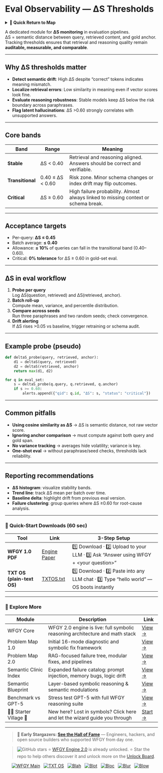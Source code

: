 # Eval Observability — ΔS Thresholds

<details>
  <summary><strong>🧭 Quick Return to Map</strong></summary>

<br>

  > You are in a sub-page of **Eval_Observability**.  
  > To reorient, go back here:  
  >
  > - [**Eval_Observability** — evaluation metrics and system observability](./README.md)  
  > - [**WFGY Global Fix Map** — main Emergency Room, 300+ structured fixes](../README.md)  
  > - [**WFGY Problem Map 1.0** — 16 reproducible failure modes](../../README.md)  
  >
  > Think of this page as a desk within a ward.  
  > If you need the full triage and all prescriptions, return to the Emergency Room lobby.
</details>


A dedicated module for **ΔS monitoring** in evaluation pipelines.  
ΔS = semantic distance between query, retrieved content, and gold anchor.  
Tracking thresholds ensures that retrieval and reasoning quality remain **auditable, measurable, and comparable**.

---

## Why ΔS thresholds matter

- **Detect semantic drift**: High ΔS despite “correct” tokens indicates meaning mismatch.  
- **Localize retrieval errors**: Low similarity in meaning even if vector scores look fine.  
- **Evaluate reasoning robustness**: Stable models keep ΔS below the risk boundary across paraphrases.  
- **Flag latent hallucinations**: ΔS >0.60 strongly correlates with unsupported answers.

---

## Core bands

| Band | Range | Meaning |
|------|-------|---------|
| **Stable** | ΔS < 0.40 | Retrieval and reasoning aligned. Answers should be correct and verifiable. |
| **Transitional** | 0.40 ≤ ΔS < 0.60 | Risk zone. Minor schema changes or index drift may flip outcomes. |
| **Critical** | ΔS ≥ 0.60 | High failure probability. Almost always linked to missing context or schema break. |

---

## Acceptance targets

- Per-query: **ΔS ≤ 0.45**  
- Batch average: **≤ 0.40**  
- Allowance: **≤ 10%** of queries can fall in the transitional band (0.40–0.60).  
- Critical: **0% tolerance** for ΔS ≥ 0.60 in gold-set eval.

---

## ΔS in eval workflow

1. **Probe per query**  
   Log ΔS(question, retrieved) and ΔS(retrieved, anchor).  
2. **Batch roll-up**  
   Compute mean, variance, and percentile distribution.  
3. **Compare across seeds**  
   Run three paraphrases and two random seeds; check convergence.  
4. **Drift alerting**  
   If ΔS rises >0.05 vs baseline, trigger retraining or schema audit.  

---

## Example probe (pseudo)

```python
def deltaS_probe(query, retrieved, anchor):
    d1 = deltaS(query, retrieved)
    d2 = deltaS(retrieved, anchor)
    return max(d1, d2)

for q in eval_set:
    s = deltaS_probe(q.query, q.retrieved, q.anchor)
    if s >= 0.60:
        alerts.append({"qid": q.id, "ΔS": s, "status": "critical"})
````

---

## Common pitfalls

* **Using cosine similarity as ΔS** → ΔS is semantic distance, not raw vector score.
* **Ignoring anchor comparison** → must compute against both query and gold span.
* **No variance tracking** → averages hide volatility; variance is key.
* **One-shot eval** → without paraphrase/seed checks, thresholds lack reliability.

---

## Reporting recommendations

* **ΔS histogram**: visualize stability bands.
* **Trend line**: track ΔS mean per batch over time.
* **Baseline delta**: highlight drift from previous eval version.
* **Failure clustering**: group queries where ΔS ≥0.60 for root-cause analysis.

---

### 🔗 Quick-Start Downloads (60 sec)

| Tool                       | Link                                                                                                                                       | 3-Step Setup                                                                             |
| -------------------------- | ------------------------------------------------------------------------------------------------------------------------------------------ | ---------------------------------------------------------------------------------------- |
| **WFGY 1.0 PDF**           | [Engine Paper](https://github.com/onestardao/WFGY/blob/main/I_am_not_lizardman/WFGY_All_Principles_Return_to_One_v1.0_PSBigBig_Public.pdf) | 1️⃣ Download · 2️⃣ Upload to your LLM · 3️⃣ Ask “Answer using WFGY + \<your question>”   |
| **TXT OS (plain-text OS)** | [TXTOS.txt](https://github.com/onestardao/WFGY/blob/main/OS/TXTOS.txt)                                                                     | 1️⃣ Download · 2️⃣ Paste into any LLM chat · 3️⃣ Type “hello world” — OS boots instantly |

---

### 🧭 Explore More

| Module                   | Description                                                                  | Link                                                                                               |
| ------------------------ | ---------------------------------------------------------------------------- | -------------------------------------------------------------------------------------------------- |
| WFGY Core                | WFGY 2.0 engine is live: full symbolic reasoning architecture and math stack | [View →](https://github.com/onestardao/WFGY/tree/main/core/README.md)                              |
| Problem Map 1.0          | Initial 16-mode diagnostic and symbolic fix framework                        | [View →](https://github.com/onestardao/WFGY/tree/main/ProblemMap/README.md)                        |
| Problem Map 2.0          | RAG-focused failure tree, modular fixes, and pipelines                       | [View →](https://github.com/onestardao/WFGY/blob/main/ProblemMap/rag-architecture-and-recovery.md) |
| Semantic Clinic Index    | Expanded failure catalog: prompt injection, memory bugs, logic drift         | [View →](https://github.com/onestardao/WFGY/blob/main/ProblemMap/SemanticClinicIndex.md)           |
| Semantic Blueprint       | Layer-based symbolic reasoning & semantic modulations                        | [View →](https://github.com/onestardao/WFGY/tree/main/SemanticBlueprint/README.md)                 |
| Benchmark vs GPT-5       | Stress test GPT-5 with full WFGY reasoning suite                             | [View →](https://github.com/onestardao/WFGY/tree/main/benchmarks/benchmark-vs-gpt5/README.md)      |
| 🧙‍♂️ Starter Village 🏡 | New here? Lost in symbols? Click here and let the wizard guide you through   | [Start →](https://github.com/onestardao/WFGY/blob/main/StarterVillage/README.md)                   |

---

> 👑 **Early Stargazers: [See the Hall of Fame](https://github.com/onestardao/WFGY/tree/main/stargazers)** —
> Engineers, hackers, and open source builders who supported WFGY from day one.

> <img src="https://img.shields.io/github/stars/onestardao/WFGY?style=social" alt="GitHub stars"> ⭐ [WFGY Engine 2.0](https://github.com/onestardao/WFGY/blob/main/core/README.md) is already unlocked. ⭐ Star the repo to help others discover it and unlock more on the [Unlock Board](https://github.com/onestardao/WFGY/blob/main/STAR_UNLOCKS.md).

<div align="center">

[![WFGY Main](https://img.shields.io/badge/WFGY-Main-red?style=flat-square)](https://github.com/onestardao/WFGY)
 
[![TXT OS](https://img.shields.io/badge/TXT%20OS-Reasoning%20OS-orange?style=flat-square)](https://github.com/onestardao/WFGY/tree/main/OS)
 
[![Blah](https://img.shields.io/badge/Blah-Semantic%20Embed-yellow?style=flat-square)](https://github.com/onestardao/WFGY/tree/main/OS/BlahBlahBlah)
 
[![Blot](https://img.shields.io/badge/Blot-Persona%20Core-green?style=flat-square)](https://github.com/onestardao/WFGY/tree/main/OS/BlotBlotBlot)
 
[![Bloc](https://img.shields.io/badge/Bloc-Reasoning%20Compiler-blue?style=flat-square)](https://github.com/onestardao/WFGY/tree/main/OS/BlocBlocBloc)
 
[![Blur](https://img.shields.io/badge/Blur-Text2Image%20Engine-navy?style=flat-square)](https://github.com/onestardao/WFGY/tree/main/OS/BlurBlurBlur)
 
[![Blow](https://img.shields.io/badge/Blow-Game%20Logic-purple?style=flat-square)](https://github.com/onestardao/WFGY/tree/main/OS/BlowBlowBlow)
 

</div>
